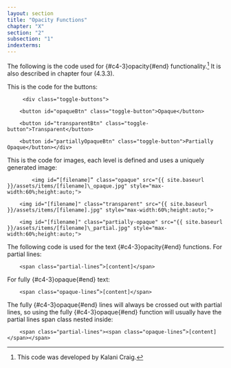 ```yaml
---
layout: section
title: "Opacity Functions"
chapter: "X"
section: "2"
subsection: "1"
indexterms: 
---
```


The following is the code used for {#c4-3}opacity{#end} functionality.[^fn1] It is also described in chapter four (4.3.3).

This is the code for the buttons:

         <div class="toggle-buttons">

        <button id="opaqueBtn" class="toggle-button">Opaque</button>

        <button id="transparentBtn" class="toggle-button">Transparent</button>

        <button id="partiallyOpaqueBtn" class="toggle-button">Partially Opaque</button></div>

This is the code for images, each level is defined and uses a uniquely generated image:

            <img id=“[filename]” class="opaque" src="{{ site.baseurl }}/assets/items/[filename]\_opaque.jpg" style="max-width:60%;height:auto;">

        <img id="[filename]" class="transparent" src="{{ site.baseurl }}/assets/items/[filename].jpg" style="max-width:60%;height:auto;">

        <img id="[filename]" class="partially-opaque" src="{{ site.baseurl }}/assets/items/[filename]\_partial.jpg" style="max-width:60%;height:auto;">

The following code is used for the text {#c4-3}opacity{#end} functions. For partial lines: 

        <span class="partial-lines”>[content]</span>

For fully {#c4-3}opaque{#end} text:

        <span class="opaque-lines”>[content]</span>

The fully {#c4-3}opaque{#end} lines will always be crossed out with partial lines, so using the fully {#c4-3}opaque{#end} function will usually have the partial lines span class nested inside:

        <span class="partial-lines"><span class="opaque-lines”>[content]</span></span>

[^fn1]: This code was developed by Kalani Craig.